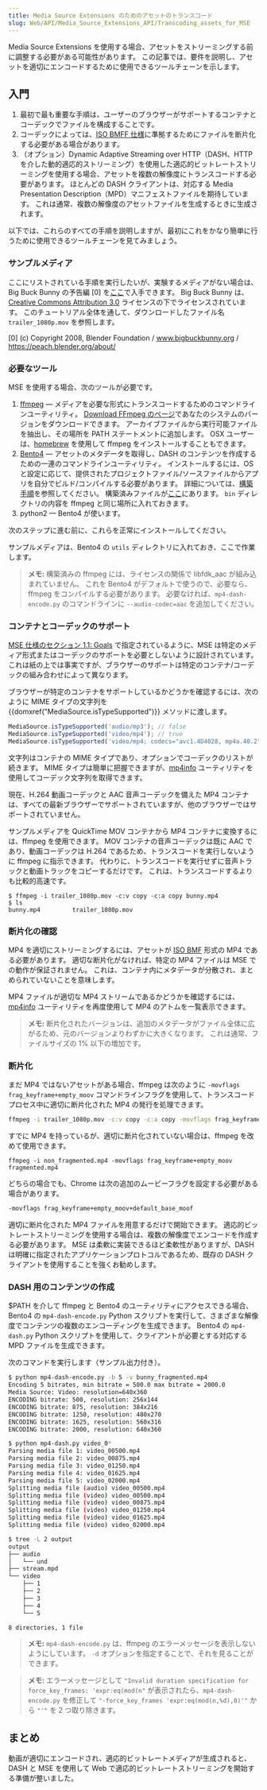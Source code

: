 ```yaml
---
title: Media Source Extensions のためのアセットのトランスコード
slug: Web/API/Media_Source_Extensions_API/Transcoding_assets_for_MSE
---
```

Media Source Extensions を使用する場合、アセットをストリーミングする前に調整する必要がある可能性があります。 この記事では、要件を説明し、アセットを適切にエンコードするために使用できるツールチェーンを示します。

## 入門

1. 最初で最も重要な手順は、ユーザーのブラウザーがサポートするコンテナとコーデックでファイルを構成することです。
2. コーデックによっては、[ISO BMFF 仕様](https://www.w3.org/TR/mse-byte-stream-format-isobmff/)に準拠するためにファイルを断片化する必要がある場合があります。
3. （オプション）Dynamic Adaptive Streaming over HTTP（DASH、HTTP を介した動的適応的ストリーミング）を使用した適応的ビットレートストリーミングを使用する場合、アセットを複数の解像度にトランスコードする必要があります。 ほとんどの DASH クライアントは、対応する Media Presentation Description（MPD）マニフェストファイルを期待しています。 これは通常、複数の解像度のアセットファイルを生成するときに生成されます。

以下では、これらのすべての手順を説明しますが、最初にこれをかなり簡単に行うために使用できるツールチェーンを見てみましょう。

### サンプルメディア

ここにリストされている手順を実行したいが、実験するメディアがない場合は、Big Buck Bunny の予告編 \[0] を[ここ](http://wayback.archive.org/web/20161102172252id_/http://video.blendertestbuilds.de/download.php?file=download.blender.org/peach/trailer_1080p.mov)で入手できます。 Big Buck Bunny は、[Creative Commons Attribution 3.0](http://creativecommons.org/licenses/by/3.0/) ライセンスの下でライセンスされています。 このチュートリアル全体を通して、ダウンロードしたファイル名 `trailer_1080p.mov` を参照します。

\[0] (c) Copyright 2008, Blender Foundation / www.bigbuckbunny.org / <https://peach.blender.org/about/>

### 必要なツール

MSE を使用する場合、次のツールが必要です。

1. [ffmpeg](http://ffmpeg.org/) — メディアを必要な形式にトランスコードするためのコマンドラインユーティリティ。 [Download FFmpeg のページ](http://ffmpeg.org/download.html)であなたのシステムのバージョンをダウンロードできます。 アーカイブファイルから実行可能ファイルを抽出し、その場所を PATH ステートメントに追加します。 OSX ユーザーは、[homebrew](http://brew.sh/) を使用して ffmpeg をインストールすることもできます。
2. [Bento4](https://github.com/axiomatic-systems/Bento4) — アセットのメタデータを取得し、DASH のコンテンツを作成するための一連のコマンドラインユーティリティ。 インストールするには、OS と設定に応じて、提供されたプロジェクトファイル/ソースファイルからアプリを自分でビルド/コンパイルする必要があります。 詳細については、[構築手順](https://github.com/axiomatic-systems/Bento4#building)を参照してください。 構築済みファイルが[ここ](https://www.bento4.com/downloads/)にあります。 `bin` ディレクトリの内容を ffmpeg と同じ場所に入れておきます。
3. python2 — Bento4 が使います。

次のステップに進む前に、これらを正常にインストールしてください。

サンプルメディアは、Bento4 の `utils` ディレクトリに入れておき、ここで作業します。

> **メモ:** 構築済みの ffmpeg には、ライセンスの関係で libfdk_aac が組み込まれていません。 これを Bento4 がデフォルトで使うので、必要なら、ffmpeg をコンパイルする必要があります。 必要なければ、`mp4-dash-encode.py` のコマンドラインに `--audio-codec=aac` を追加してください。

### コンテナとコーデックのサポート

[MSE 仕様のセクション 1.1: Goals](https://www.w3.org/TR/media-source/#goals) で指定されているように、MSE は特定のメディア形式またはコーデックのサポートを必要としないように設計されています。 これは紙の上では事実ですが、ブラウザーのサポートは特定のコンテナ/コーデックの組み合わせによって異なります。

ブラウザーが特定のコンテナをサポートしているかどうかを確認するには、次のように MIME タイプの文字列を {{domxref("MediaSource.isTypeSupported")}} メソッドに渡します。

```js
MediaSource.isTypeSupported('audio/mp3'); // false
MediaSource.isTypeSupported('video/mp4'); // true
MediaSource.isTypeSupported('video/mp4; codecs="avc1.4D4028, mp4a.40.2"'); // true
```

文字列はコンテナの MIME タイプであり、オプションでコーデックのリストが続きます。 MIME タイプは簡単に把握できますが、[mp4info](http://nickdesaulniers.github.io/mp4info/) ユーティリティを使用してコーデック文字列を取得できます。

現在、H.264 動画コーデックと AAC 音声コーデックを備えた MP4 コンテナは、すべての最新ブラウザーでサポートされていますが、他のブラウザーではサポートされていません。

サンプルメディアを QuickTime MOV コンテナから MP4 コンテナに変換するには、ffmpeg を使用できます。 MOV コンテナの音声コーデックは既に AAC であり、動画コーデックは H.264 であるため、トランスコードを実行しないように ffmpeg に指示できます。 代わりに、トランスコードを実行せずに音声トラックと動画トラックをコピーするだけです。 これは、トランスコードするよりも比較的高速です。

```
$ ffmpeg -i trailer_1080p.mov -c:v copy -c:a copy bunny.mp4
$ ls
bunny.mp4         trailer_1080p.mov
```

### 断片化の確認

MP4 を適切にストリーミングするには、アセットが [ISO BMF](https://www.w3.org/TR/mse-byte-stream-format-isobmff/) 形式の MP4 である必要があります。 適切な断片化がなければ、特定の MP4 ファイルは MSE での動作が保証されません。 これは、コンテナ内にメタデータが分散され、まとめられていないことを意味します。

MP4 ファイルが適切な MP4 ストリームであるかどうかを確認するには、[mp4info](http://nickdesaulniers.github.io/mp4info/) ユーティリティを再度使用して MP4 のアトムを一覧表示できます。

> **メモ:** 断片化されたバージョンは、追加のメタデータがファイル全体に広がるため、元のバージョンよりわずかに大きくなります。 これは通常、ファイルサイズの 1% 以下の増加です。

### 断片化

まだ MP4 ではないアセットがある場合、ffmpeg は次のように `-movflags frag_keyframe+empty_moov` コマンドラインフラグを使用して、トランスコードプロセス中に適切に断片化された MP4 の発行を処理できます。

```bash
ffmpeg -i trailer_1080p.mov -c:v copy -c:a copy -movflags frag_keyframe+empty_moov bunny_fragmented.mp4
```

すでに MP4 を持っているが、適切に断片化されていない場合は、ffmpeg を改めて使用できます。

```
ffmpeg -i non_fragmented.mp4 -movflags frag_keyframe+empty_moov fragmented.mp4
```

どちらの場合でも、Chrome は次の追加のムービーフラグを設定する必要がある場合があります。

```bash
-movflags frag_keyframe+empty_moov+default_base_moof
```

適切に断片化された MP4 ファイルを用意するだけで開始できます。 適応的ビットレートストリーミングを使用する場合は、複数の解像度でエンコードを作成する必要があります。 MSE は柔軟に実装できるほど柔軟性がありますが、DASH は明確に指定されたアプリケーションプロトコルであるため、既存の DASH クライアントを使用することを強くお勧めします。

### DASH 用のコンテンツの作成

$PATH を介して ffmpeg と Bento4 のユーティリティにアクセスできる場合、Bento4 の `mp4-dash-encode.py` Python スクリプトを実行して、さまざまな解像度でコンテンツの複数のエンコーディングを生成できます。 Bento4 の `mp4-dash.py` Python スクリプトを使用して、クライアントが必要とする対応する MPD ファイルを生成できます。

次のコマンドを実行します（サンプル出力付き）。

```bash
$ python mp4-dash-encode.py -b 5 -v bunny_fragmented.mp4
Encoding 5 bitrates, min bitrate = 500.0 max bitrate = 2000.0
Media Source: Video: resolution=640x360
ENCODING bitrate: 500, resolution: 256x144
ENCODING bitrate: 875, resolution: 384x216
ENCODING bitrate: 1250, resolution: 480x270
ENCODING bitrate: 1625, resolution: 560x316
ENCODING bitrate: 2000, resolution: 640x360

$ python mp4-dash.py video_0*
Parsing media file 1: video_00500.mp4
Parsing media file 2: video_00875.mp4
Parsing media file 3: video_01250.mp4
Parsing media file 4: video_01625.mp4
Parsing media file 5: video_02000.mp4
Splitting media file (audio) video_00500.mp4
Splitting media file (video) video_00500.mp4
Splitting media file (video) video_00875.mp4
Splitting media file (video) video_01250.mp4
Splitting media file (video) video_01625.mp4
Splitting media file (video) video_02000.mp4

$ tree -L 2 output
output
├── audio
│   └── und
├── stream.mpd
└── video
    ├── 1
    ├── 2
    ├── 3
    ├── 4
    └── 5

8 directories, 1 file
```

> **メモ:** `mp4-dash-encode.py` は、ffmpeg のエラーメッセージを表示しないようにしています。 `-d` オプションを指定することで、それを見ることができます。

> **メモ:** エラーメッセージとして `"Invalid duration specification for force_key_frames: 'expr:eq(mod(n"` が表示されたら、`mp4-dash-encode.py` を修正して `"-force_key_frames 'expr:eq(mod(n,%d),0)'"` から `"'"` を 2 つ取り除きます。

## まとめ

動画が適切にエンコードされ、適応的ビットレートメディアが生成されると、DASH と MSE を使用して Web で適応的ビットレートストリーミングを開始する準備が整いました。
